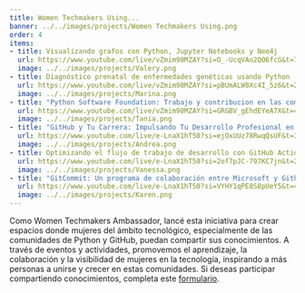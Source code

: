 ```yaml
---
title: Women Techmakers Using...
banner: ../../images/projects/Women Techmakers Using.png
order: 4
items:
- title: Visualizando grafos con Python, Jupyter Notebooks y Neo4j
  url: https://www.youtube.com/live/vZmim98MZAY?si=O_-UcqVAo2QO6fcG&t=7
  image: ../../images/projects/Valery.png
- title: Diagnóstico prenatal de enfermedades genéticas usando Python
  url: https://www.youtube.com/live/vZmim98MZAY?si=pBUmALW8Xc4I_5z6&t=2451
  image: ../../images/projects/Marina.png
- title: "Python Software Foundation: Trabajo y contribucion en las comunidades Python"
  url: https://www.youtube.com/live/vZmim98MZAY?si=GRGBV_gEhdEYeA7X&t=4479
  image: ../../images/projects/Tania.png
- title: "GitHub y Tu Carrera: Impulsando Tu Desarrollo Profesional en el Mundo Tech"
  url: https://www.youtube.com/live/e-LnaX1hT50?si=ejOxUUz78RwqQsUF&t=333
  image: ../../images/projects/Andrea.png
- title: Optimizando el flujo de trabajo de desarrollo con GitHub Actions
  url: https://www.youtube.com/live/e-LnaX1hT50?si=2of7pJC-797KC7jn&t=2661
  image: ../../images/projects/Vanessa.png
- title: "GitCommit: Un programa de colaboración entre Microsoft y Github"
  url: https://www.youtube.com/live/e-LnaX1hT50?si=VYHY1qPE8S8pUeY5&t=4411
  image: ../../images/projects/Karen.png
---
```


Como Women Techmakers Ambassador, lancé esta iniciativa para crear espacios
donde mujeres del ámbito tecnológico, especialmente de las comunidades de Python
y GitHub, puedan compartir sus conocimientos. A través de eventos y actividades,
promovemos el aprendizaje, la colaboración y la visibilidad de mujeres en la
tecnología, inspirando a más personas a unirse y crecer en estas comunidades. Si
deseas participar compartiendo conocimientos, completa este
[formulario](https://docs.google.com/forms/d/e/1FAIpQLSd-KzNKWxBwddMGQgn5JwXtvOlDgD9ztJd8jr3SJ24O2hC68g/viewform?usp=sharing).
